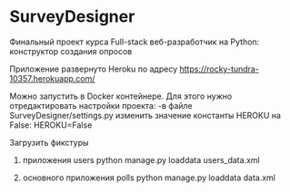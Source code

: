 # SurveyDesigner
Финальный проект курса Full-stack веб-разработчик на Python: конструктор создания опросов


Приложение развернуто Heroku по адресу
https://rocky-tundra-10357.herokuapp.com/

Можно запустить в Docker контейнере.
Для этого нужно отредактировать настройки проекта:
    -в файле SurveyDesigner/settings.py изменить значение константы HEROKU на False:
    HEROKU=False

Загрузить фикстуры
1) приложения users
python manage.py loaddata users_data.xml

2) основного приложения polls
python manage.py loaddata data.xml